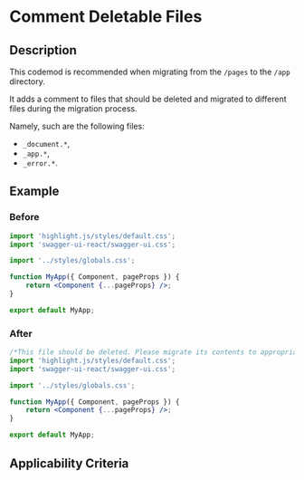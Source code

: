 # Comment Deletable Files

## Description

This codemod is recommended when migrating from the `/pages` to the `/app` directory.

It adds a comment to files that should be deleted and migrated to different files during the migration process.

Namely, such are the following files:

- `_document.*`,
- `_app.*`,
- `_error.*`.

## Example

### Before

```jsx
import 'highlight.js/styles/default.css';
import 'swagger-ui-react/swagger-ui.css';

import '../styles/globals.css';

function MyApp({ Component, pageProps }) {
	return <Component {...pageProps} />;
}

export default MyApp;
```

### After

```jsx
/*This file should be deleted. Please migrate its contents to appropriate files*/
import 'highlight.js/styles/default.css';
import 'swagger-ui-react/swagger-ui.css';

import '../styles/globals.css';

function MyApp({ Component, pageProps }) {
	return <Component {...pageProps} />;
}

export default MyApp;
```

## Applicability Criteria

